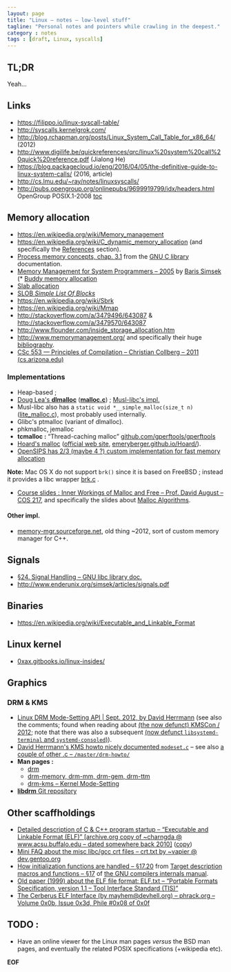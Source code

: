 ```yaml
---
layout: page
title: "Linux – notes – low-level stuff"
tagline: "Personal notes and pointers while crawling in the deepest."
category : notes
tags : [draft, Linux, syscalls]
---
```


## TL;DR

Yeah...

## Links

* <https://filippo.io/linux-syscall-table/>
* <http://syscalls.kernelgrok.com/>
* <http://blog.rchapman.org/posts/Linux_System_Call_Table_for_x86_64/> (2012)
* <http://www.digilife.be/quickreferences/qrc/linux%20system%20call%20quick%20reference.pdf> (Jialong He)
* <https://blog.packagecloud.io/eng/2016/04/05/the-definitive-guide-to-linux-system-calls/> (2016, article)
* <http://cs.lmu.edu/~ray/notes/linuxsyscalls/>
* <http://pubs.opengroup.org/onlinepubs/9699919799/idx/headers.html>
OpenGroup POSIX.1-2008 [toc](http://pubs.opengroup.org/onlinepubs/9699919799/basedefs/contents.html)


## Memory allocation

* <https://en.wikipedia.org/wiki/Memory_management>
* <https://en.wikipedia.org/wiki/C_dynamic_memory_allocation>
  (and specifically the [References](https://en.wikipedia.org/wiki/C_dynamic_memory_allocation#References)
  section).
* [Process memory concepts, chap. 3.1](https://www.gnu.org/software/libc/manual/html_node/Memory-Concepts.html)
  from the [GNU C library](https://www.gnu.org/software/libc/manual/html_node/index.html#SEC_Contents)
  documentation.
* [Memory Management for System Programmers – 2005](http://www.enderunix.org/docs/memory.pdf)
  by [Baris Simsek](http://www.enderunix.org/simsek/)
(* [Buddy memory allocation](https://en.wikipedia.org/wiki/Buddy_memory_allocation)
* [Slab allocation](https://en.wikipedia.org/wiki/Slab_allocation)
* [SLOB _Simple List Of Blocks_](https://en.wikipedia.org/wiki/SLOB)
* <https://en.wikipedia.org/wiki/Sbrk>
* <https://en.wikipedia.org/wiki/Mmap>
* <http://stackoverflow.com/a/3479496/643087> & <http://stackoverflow.com/a/3479570/643087>
* <http://www.flounder.com/inside_storage_allocation.htm>
* <http://www.memorymanagement.org/> and specifically their huge
  [bibliography](http://www.memorymanagement.org/bib.html#bibliography).
* [CSc 553 — Principles of Compilation – Christian Collberg – 2011 (cs.arizona.edu)](https://www2.cs.arizona.edu/~collberg/Teaching/553/2011/)

### Implementations

* Heap-based ;
* [Doug Lea's __dlmalloc__](http://g.oswego.edu/dl/html/malloc.html)
  ([__malloc.c__](ftp://g.oswego.edu/pub/misc/malloc.c)) ;
  [Musl-libc's impl.](http://git.musl-libc.org/cgit/musl/tree/src/malloc)
* Musl-libc also has a `static void *__simple_malloc(size_t n)`
  ([lite\_malloc.c](http://git.musl-libc.org/cgit/musl/tree/src/malloc/lite_malloc.c)),
  most probably used internally.
* Glibc's ptmalloc (variant of dlmalloc).
* phkmalloc, jemalloc
* __tcmalloc :__ “Thread-caching malloc”
  [github.com/gperftools/gperftools](https://github.com/gperftools/gperftools)
* [Hoard's malloc](https://en.wikipedia.org/wiki/Hoard_memory_allocator)
  ([official web site](http://www.hoard.org/about/),
  [emeryberger.github.io/Hoard/](http://emeryberger.github.io/Hoard/)).
* [OpenSIPS has 2/3 (maybe 4 ?) custom implementation for fast memory allocation](https://github.com/OpenSIPS/opensips/tree/master/mem)

__Note:__ Mac OS X do not support `brk()` since it is based on FreeBSD ;
instead it provides a libc wrapper [brk.c](https://opensource.apple.com/source/Libc/Libc-763.12/emulated/brk.c) .

* [Course slides : Inner Workings of Malloc and Free &ndash; Prof. David August &ndash; COS 217](https://www.cs.princeton.edu/courses/archive/fall07/cos217/lectures/14Memory-2x2.pdf), and specifically the slides about
[Malloc Algorithms](https://www2.cs.arizona.edu/~collberg/Teaching/553/2011/Handouts/Handout-6.pdf).

#### Other impl.

* [memory-mgr.sourceforge.net](http://memory-mgr.sourceforge.net/),
  old thing ~2012, sort of custom memory manager for C++.

## Signals

* [§24. Signal Handling – GNU libc library doc.](https://www.gnu.org/software/libc/manual/html_node/Signal-Handling.html)
* <http://www.enderunix.org/simsek/articles/signals.pdf>

## Binaries

* <https://en.wikipedia.org/wiki/Executable_and_Linkable_Format>

## Linux kernel

* [0xax.gitbooks.io/linux-insides/](https://0xax.gitbooks.io/linux-insides/content/index.html)


## Graphics

### DRM & KMS

* [Linux DRM Mode-Setting API | Sept. 2012, by David Herrmann](https://dvdhrm.wordpress.com/2012/09/13/linux-drm-mode-setting-api/)
  (see also the comments; found when reading about [(the now defunct) KMSCon / 2012](https://dvdhrm.wordpress.com/2012/12/10/kmscon-introduction/); note that there was also a subsequent [(now defunct `libsystemd-terminal` and `systemd-consoled`)](https://github.com/systemd/systemd/pull/747)).
* [David Herrmann's KMS howto nicely documented `modeset.c`](https://github.com/dvdhrm/docs/blob/master/drm-howto/modeset.c)
  – see also [a couple of other .c – `/master/drm-howto/`](https://github.com/dvdhrm/docs/tree/master/drm-howto)
* __Man pages :__
  - [drm](https://www.commandlinux.com/man-page/man7/drm.7.html)
  - [drm-memory, drm-mm, drm-gem, drm-ttm](https://www.commandlinux.com/man-page/man7/drm-gem.7.html)
  - [drm-kms – Kernel Mode-Setting](https://www.commandlinux.com/man-page/man7/drm-kms.7.html)
* [__libdrm__ Git repository](https://cgit.freedesktop.org/mesa/drm/)


## Other scaffholdings

* [Detailed description of C & C++ program startup – “Executable and Linkable Format (ELF)” [archive.org copy of ~charngda @ www.acsu.buffalo.edu – dated somewhere back 2010]](http://www.cs.stevens.edu/~jschauma/810/elf.html)
  ([copy](http://www.cs.stevens.edu/~jschauma/810/elf.html))
* [Mini FAQ about the misc libc/gcc crt files – crt.txt by ~vapier @ dev.gentoo.org](http://dev.gentoo.org/~vapier/crt.txt)
* [How initialization functions are handled – §17.20](https://gcc.gnu.org/onlinedocs/gccint/Initialization.html) from [Target description macros and functions – §17](https://gcc.gnu.org/onlinedocs/gccint/Target-Macros.html) of [the GNU compilers internals manual](https://gcc.gnu.org/onlinedocs/gccint/index.html).
* [Old paper (1999) about the ELF file format: ELF.txt – “Portable Formats Specification, version 1.1 – Tool Interface Standard (TIS)”](http://www.muppetlabs.com/~breadbox/software/ELF.txt)
* [The Cerberus ELF Interface (by mayhem@devhell.org) – phrack.org – Volume 0x0b, Issue 0x3d, Phile #0x08 of 0x0f](http://phrack.org/issues/61/8.html)


## TODO :

* Have an online viewer for the Linux man pages _versus_ the BSD man pages,
  and eventually the related POSIX specifications (+wikipedia etc).

__EOF__

